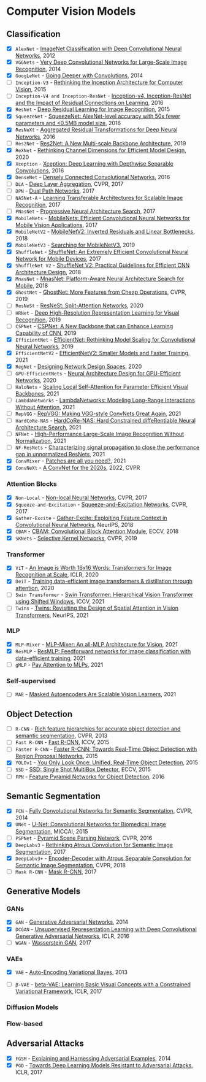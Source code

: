 # Computer Vision Models

## Classification

- [x] `AlexNet` - [ImageNet Classification with Deep Convolutional Neural Networks](https://papers.nips.cc/paper/2012/file/c399862d3b9d6b76c8436e924a68c45b-Paper.pdf), 2012
- [x] `VGGNets` - [Very Deep Convolutional Networks for Large-Scale Image Recognition](https://arxiv.org/abs/1409.1556), 2014
- [x] `GoogLeNet` - [Going Deeper with Convolutions](https://arxiv.org/abs/1409.4842), 2014
- [ ] `Inception-V3` - [Rethinking the Inception Architecture for Computer Vision](https://arxiv.org/abs/1512.00567), 2015
- [ ] `Inception-V4 and Inception-ResNet` - [Inception-v4, Inception-ResNet and the Impact of Residual Connections on Learning](https://arxiv.org/abs/1602.07261), 2016
- [x] `ResNet` - [Deep Residual Learning for Image Recognition](https://arxiv.org/abs/1512.03385), 2015
- [x] `SqueezeNet` - [SqueezeNet: AlexNet-level accuracy with 50x fewer parameters and <0.5MB model size](https://arxiv.org/abs/1602.07360), 2016
- [x] `ResNeXt` - [Aggregated Residual Transformations for Deep Neural Networks](https://arxiv.org/abs/1611.05431), 2016
- [ ] `Res2Net` - [Res2Net: A New Multi-scale Backbone Architecture](https://arxiv.org/abs/1904.01169), 2019
- [x] `ReXNet` - [Rethinking Channel Dimensions for Efficient Model Design](https://arxiv.org/abs/2007.00992), 2020
- [x] `Xception` - [Xception: Deep Learning with Depthwise Separable Convolutions](https://arxiv.org/abs/1610.02357), 2016
- [x] `DenseNet` - [Densely Connected Convolutional Networks](https://arxiv.org/abs/1608.06993), 2016
- [ ] `DLA` - [Deep Layer Aggregation](https://arxiv.org/abs/1707.06484), CVPR, 2017
- [ ] `DPN` - [Dual Path Networks](https://arxiv.org/abs/1707.01629), 2017
- [ ] `NASNet-A` - [Learning Transferable Architectures for Scalable Image Recognition](https://arxiv.org/abs/1707.07012), 2017
- [ ] `PNasNet` - [Progressive Neural Architecture Search](https://arxiv.org/abs/1712.00559), 2017
- [x] `MobileNets` - [MobileNets: Efficient Convolutional Neural Networks for Mobile Vision Applications](https://arxiv.org/abs/1704.04861), 2017
- [x] `MobileNetV2` - [MobileNetV2: Inverted Residuals and Linear Bottlenecks](https://arxiv.org/abs/1801.04381), 2018
- [x] `MobileNetV3` - [Searching for MobileNetV3](https://arxiv.org/abs/1905.02244), 2019
- [x] `ShuffleNet` - [ShuffleNet: An Extremely Efficient Convolutional Neural Network for Mobile Devices](https://arxiv.org/abs/1707.01083), 2017
- [x] `ShuffleNet V2` - [ShuffleNet V2: Practical Guidelines for Efficient CNN Architecture Design](https://arxiv.org/abs/1807.11164), 2018
- [x] `MnasNet` - [MnasNet: Platform-Aware Neural Architecture Search for Mobile](https://arxiv.org/abs/1807.11626), 2018
- [x] `GhostNet` - [GhostNet: More Features from Cheap Operations](https://arxiv.org/abs/1911.11907), CVPR, 2019
- [ ] `ResNeSt` - [ResNeSt: Split-Attention Networks](https://arxiv.org/abs/2004.08955), 2020
- [ ] `HRNet` - [Deep High-Resolution Representation Learning for Visual Recognition](https://arxiv.org/abs/1908.07919), 2019
- [ ] `CSPNet` - [CSPNet: A New Backbone that can Enhance Learning Capability of CNN](https://arxiv.org/abs/1911.11929), 2019
- [x] `EfficientNet` - [EfficientNet: Rethinking Model Scaling for Convolutional Neural Networks](https://arxiv.org/abs/1905.11946), 2019
- [x] `EfficientNetV2` - [EfficientNetV2: Smaller Models and Faster Training](https://arxiv.org/abs/2104.00298), 2021
- [x] `RegNet` - [Designing Network Design Spaces](https://arxiv.org/abs/2003.13678), 2020
- [ ] `GPU-EfficientNets` - [Neural Architecture Design for GPU-Efficient Networks](https://arxiv.org/abs/2006.14090), 2020
- [ ] `HaloNets` - [Scaling Local Self-Attention for Parameter Efficient Visual Backbones](https://arxiv.org/abs/2103.12731), 2021
- [ ] `LambdaNetworks` - [LambdaNetworks: Modeling Long-Range Interactions Without Attention](https://arxiv.org/abs/2102.08602), 2021
- [ ] `RepVGG` - [RepVGG: Making VGG-style ConvNets Great Again](https://arxiv.org/abs/2101.03697), 2021
- [ ] `HardCoRe-NAS` - [HardCoRe-NAS: Hard Constrained diffeRentiable Neural Architecture Search](https://arxiv.org/abs/2102.11646), 2021
- [ ] `NFNet` - [High-Performance Large-Scale Image Recognition Without Normalization](https://arxiv.org/abs/2102.06171), 2021
- [ ] `NF-ResNets` - [Characterizing signal propagation to close the performance gap in unnormalized ResNets](https://arxiv.org/abs/2101.08692), 2021
- [x] `ConvMixer` - [Patches are all you need?](https://openreview.net/forum?id=TVHS5Y4dNvM), 2021
- [x] `ConvNeXt` - [A ConvNet for the 2020s](https://arxiv.org/abs/2201.03545), 2022, CVPR

### Attention Blocks

- [x] `Non-Local` - [Non-local Neural Networks](https://arxiv.org/abs/1711.07971), CVPR, 2017
- [x] `Squeeze-and-Excitation` - [Squeeze-and-Excitation Networks](https://arxiv.org/abs/1709.01507), CVPR, 2017
- [x] `Gather-Excite` - [Gather-Excite: Exploiting Feature Context in Convolutional Neural Networks](https://arxiv.org/abs/1810.12348), NeurIPS, 2018
- [x] `CBAM` - [CBAM: Convolutional Block Attention Module](https://arxiv.org/abs/1807.06521), ECCV, 2018
- [x] `SKNets` - [Selective Kernel Networks](https://arxiv.org/abs/1903.06586), CVPR, 2019

### Transformer

- [x] `ViT` - [An Image is Worth 16x16 Words: Transformers for Image Recognition at Scale](https://arxiv.org/abs/2010.11929), ICLR, 2020
- [x] `DeiT` - [Training data-efficient image transformers & distillation through attention](https://arxiv.org/abs/2012.12877), 2020
- [ ] `Swin Transformer` - [Swin Transformer: Hierarchical Vision Transformer using Shifted Windows](https://arxiv.org/abs/2103.14030), ICCV, 2021
- [ ] `Twins` - [Twins: Revisiting the Design of Spatial Attention in Vision Transformers](https://arxiv.org/abs/2104.13840), NeurIPS, 2021

### MLP

- [x] `MLP-Mixer` - [MLP-Mixer: An all-MLP Architecture for Vision](https://arxiv.org/abs/2105.01601), 2021
- [x] `ResMLP` - [ResMLP: Feedforward networks for image classification with data-efficient training](https://arxiv.org/abs/2105.03404), 2021
- [ ] `gMLP` - [Pay Attention to MLPs](https://arxiv.org/abs/2105.08050), 2021

### Self-supervised

- [ ] `MAE` - [Masked Autoencoders Are Scalable Vision Learners](https://arxiv.org/abs/2111.06377), 2021

## Object Detection

- [ ] `R-CNN` - [Rich feature hierarchies for accurate object detection and semantic segmentation](https://arxiv.org/abs/1311.2524), CVPR, 2013
- [ ] `Fast R-CNN` - [Fast R-CNN](https://arxiv.org/abs/1504.08083), ICCV, 2015
- [ ] `Faster R-CNN` - [Faster R-CNN: Towards Real-Time Object Detection with Region Proposal Networks](https://arxiv.org/abs/1506.01497), 2015
- [x] `YOLOv1` - [You Only Look Once: Unified, Real-Time Object Detection](https://arxiv.org/abs/1506.02640), 2015
- [ ] `SSD` - [SSD: Single Shot MultiBox Detector](https://arxiv.org/abs/1512.02325), ECCV, 2015
- [ ] `FPN` - [Feature Pyramid Networks for Object Detection](https://arxiv.org/abs/1612.03144), 2016

## Semantic Segmentation

- [x] `FCN` - [Fully Convolutional Networks for Semantic Segmentation](https://arxiv.org/abs/1411.4038), CVPR, 2014
- [x] `UNet` - [U-Net: Convolutional Networks for Biomedical Image Segmentation](https://arxiv.org/abs/1505.04597), MICCAI, 2015
- [ ] `PSPNet` - [Pyramid Scene Parsing Network](https://arxiv.org/abs/1612.01105), CVPR, 2016
- [x] `DeepLabv3` - [Rethinking Atrous Convolution for Semantic Image Segmentation](https://arxiv.org/pdf/1706.05587.pdf), 2017
- [x] `DeepLabv3+` - [Encoder-Decoder with Atrous Separable Convolution for Semantic Image Segmentation](https://arxiv.org/pdf/1802.02611.pdf), CVPR, 2018
- [ ] `Mask R-CNN` - [Mask R-CNN](https://arxiv.org/abs/1703.06870), 2017

## Generative Models

### GANs

- [x] `GAN` - [Generative Adversarial Networks](https://arxiv.org/abs/1406.2661), 2014
- [x] `DCGAN` - [Unsupervised Representation Learning with Deep Convolutional Generative Adversarial Networks](https://arxiv.org/abs/1511.06434), ICLR, 2016
- [ ] `WGAN` - [Wasserstein GAN](https://arxiv.org/abs/1701.07875), 2017

### VAEs

- [x] `VAE` - [Auto-Encoding Variational Bayes](https://arxiv.org/abs/1312.6114), 2013
- [ ] `β-VAE` - [beta-VAE: Learning Basic Visual Concepts with a Constrained Variational Framework](https://openreview.net/forum?id=Sy2fzU9gl), ICLR, 2017


### Diffusion Models


### Flow-based


## Adversarial Attacks

 - [x] `FGSM` - [Explaining and Harnessing Adversarial Examples](https://arxiv.org/abs/1412.6572), 2014
 - [x] `PGD` - [Towards Deep Learning Models Resistant to Adversarial Attacks](https://arxiv.org/abs/1706.06083), ICLR, 2017